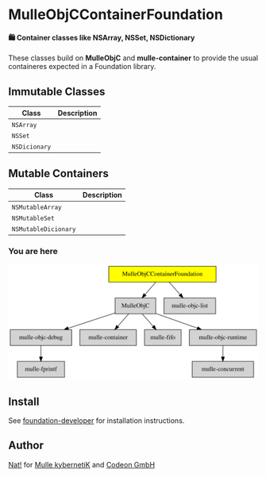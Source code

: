 # MulleObjCContainerFoundation

#### 🛍 Container classes like NSArray, NSSet, NSDictionary

These classes build on **MulleObjC** and **mulle-container** to provide the
usual containeres expected in a Foundation library.

## Immutable Classes

Class         | Description
--------------|----------------
`NSArray`     |
`NSSet`       |
`NSDicionary` |


## Mutable Containers

Class                | Description
---------------------|----------------
`NSMutableArray`     |
`NSMutableSet`       |
`NSMutableDicionary` |


### You are here

![Overview](overview.dot.svg)


## Install

See [foundation-developer](//github.com//foundation-developer) for
installation instructions.


## Author

[Nat!](//www.mulle-kybernetik.com/weblog) for
[Mulle kybernetiK](//www.mulle-kybernetik.com) and
[Codeon GmbH](//www.codeon.de)
